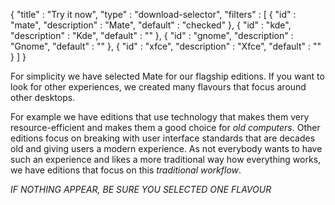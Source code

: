 {
  "title" : "Try it now",
  "type" : "download-selector",
  "filters" : [
  { "id" : "mate", "description" : "Mate", "default" : "checked" },
  { "id" : "kde", "description" : "Kde", "default" : "" },
  { "id" : "gnome", "description" : "Gnome", "default" : "" },
  { "id" : "xfce", "description" : "Xfce", "default" : "" }
  ]
}

For simplicity we have selected Mate for our flagship editions. If you want to look for other experiences, we created many flavours that focus around other desktops.

For example we have editions that use technology that makes them very resource-efficient and makes them a good choice for *old computers*. Other editions focus on breaking with user interface standards that are decades old and giving users a modern experience. As not everybody wants to have such an experience and likes a more traditional way how everything works, we have editions that focus on this *traditional workflow*.

*IF NOTHING APPEAR, BE SURE YOU SELECTED ONE FLAVOUR*
